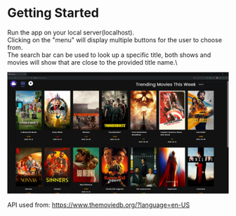 # Getting Started
Run the app on your local server(localhost).\
Clicking on the "menu" will display multiple buttons for the user to choose from.\
The search bar can be used to look up a specific title, both shows and movies will show that are close to the provided title name.\

![Screen shot of the movie app displaying the trending movies at the time this image was taken.](./images/movieappscreenshot.png)

API used from: https://www.themoviedb.org/?language=en-US
